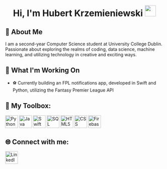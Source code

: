 <h1 align="center">Hi, I'm Hubert Krzemieniewski <img src="https://media.giphy.com/media/hvRJCLFzcasrR4ia7z/giphy.gif" width="35"></h1>

## 🤔 About Me
I am a second-year Computer Science student at University College Dublin. <br>
Passionate about exploring the realms of coding, data science, machine learning, and utilizing technology in creative and exciting ways.

## 💼 What I'm Working On
- ⚽️ Currently building an FPL notifications app, developed in Swift and Python, utilizing the Fantasy Premier League API

## 🧰 My Toolbox:
<div>
  <img src="https://cdn.jsdelivr.net/gh/devicons/devicon/icons/python/python-original.svg" width="40" height="40" alt="Python">
  <img src="https://cdn.jsdelivr.net/gh/devicons/devicon/icons/java/java-original.svg" width="40" height="40" alt="Java">
  <img src="https://cdn.jsdelivr.net/gh/devicons/devicon/icons/swift/swift-original.svg" width="40" height="40" alt="Swift">
  <img src="https://cdn.jsdelivr.net/gh/devicons/devicon/icons/mysql/mysql-original.svg" width="40" height="40" alt="SQL">
  <img src="https://cdn.jsdelivr.net/gh/devicons/devicon/icons/html5/html5-original.svg" width="40" height="40" alt="HTML5">
  <img src="https://cdn.jsdelivr.net/gh/devicons/devicon/icons/css3/css3-original.svg" width="40" height="40" alt="CSS"> 
  <img src="https://cdn.jsdelivr.net/gh/devicons/devicon/icons/firebase/firebase-plain.svg" width="40" height="40" alt="Firebase">
</div>

## 🌐 Connect with me:
<a href="https://www.linkedin.com/in/hubert-krzemieniewski" target="_blank" rel="noopener noreferrer">
  <img src="https://cdn-icons-png.flaticon.com/512/174/174857.png" alt="LinkedIn" width="40" height="40">
</a>

<!--
**hubert-krzem/hubert-krzem** is a ✨ _special_ ✨ repository because its `README.md` (this file) appears on your GitHub profile.

Here are some ideas to get you started:

- 🔭 I’m currently working on ...
- 🌱 I’m currently learning ...
- 👯 I’m looking to collaborate on ...
- 🤔 I’m looking for help with ...
- 💬 Ask me about ...
- 📫 How to reach me: ...
- 😄 Pronouns: ...
- ⚡ Fun fact: ...
-->
